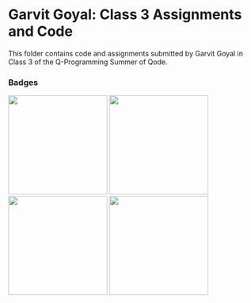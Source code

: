 # Garvit Goyal: Class 3 Assignments and Code
This folder contains code and assignments submitted by Garvit Goyal in Class 3 of the Q-Programming Summer of Qode.
### Badges
<img src="/badges/attendance.png" width="200px" height="200px"> <img src="/badges/assignment.png" width="200px" height="200px"> <img src="/badges/assignment.png" width="200px" height="200px"> <img src="/badges/assignment.png" width="200px" height="200px">